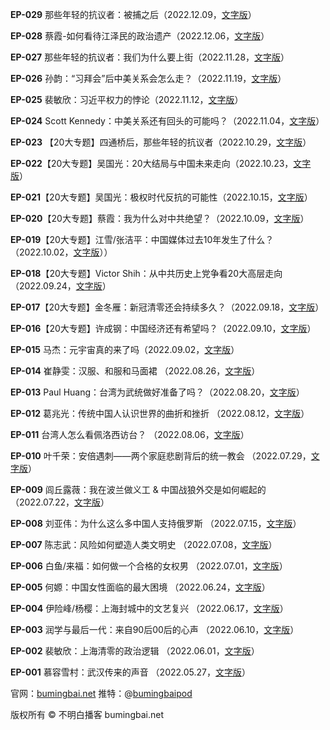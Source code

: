 **EP-029** 那些年轻的抗议者：被捕之后（2022.12.09，[文字版](EP-029-那些年轻的抗议者-被捕之后.md)）

**EP-028** 蔡霞-如何看待江泽民的政治遗产（2022.12.06，[文字版](EP-029-蔡霞-如何看待江泽民的政治遗产.md)）

**EP-027** 那些年轻的抗议者：我们为什么要上街（2022.11.28，[文字版](EP-027-那些年轻的抗议者-我们为什么要上街.md)）

**EP-026** 孙韵：“习拜会”后中美关系会怎么走？（2022.11.19，[文字版](EP-026-孙韵-习拜会后中美关系会怎么走.md)）

**EP-025** 裴敏欣：习近平权力的悖论（2022.11.12，[文字版](EP-025-裴敏欣-习近平权力的悖论.md)）

**EP-024** Scott Kennedy：中美关系还有回头的可能吗？（2022.11.04，[文字版](EP-024-Scott-Kennedy-中美关系还有回头的可能吗.md)）

**EP-023** 【20大专题】四通桥后，那些年轻的抗议者（2022.10.29，[文字版](EP-023-四通桥后-那些年轻的抗议者.md)）

**EP-022**【20大专题】吴国光：20大结局与中国未来走向（2022.10.23，[文字版](EP-022-吴国光-20大结局与中国未来走向.md)）

**EP-021**【20大专题】吴国光：极权时代反抗的可能性（2022.10.15，[文字版](EP-021-吴国光-极权时代反抗的可能性.md)）

**EP-020**【20大专题】蔡霞：我为什么对中共绝望？（2022.10.09，[文字版](/往期节目/EP-020-蔡霞-我为什么对中共绝望.md)）

**EP-019**【20大专题】江雪/张洁平：中国媒体过去10年发生了什么？（2022.10.02，[文字版](/往期节目/EP-019-江雪-张洁平-中国媒体过去10年发生了什么.md)））

**EP-018**【20大专题】Victor Shih：从中共历史上党争看20大高层走向 （2022.09.24，[文字版](/往期节目/EP-018-Victor-Shih-从中共历史上党争看20大高层走向.md)）

**EP-017**【20大专题】金冬雁：新冠清零还会持续多久？（2022.09.18，[文字版](/往期节目/EP-017-金冬雁-新冠清零还会持续多久.md)）

**EP-016**【20大专题】许成钢：中国经济还有希望吗？（2022.09.10，[文字版](/往期节目/EP-016-许成钢-中国经济还有希望吗.md)）

**EP-015** 马杰：元宇宙真的来了吗（2022.09.02，[文字版](/往期节目/EP-015-马杰-元宇宙真的来了吗.md)）

**EP-014** 崔静雯：汉服、和服和马面裙 （2022.08.26，[文字版](/往期节目/EP-014-崔静雯-汉服-和服和马面裙.md)）

**EP-013** Paul Huang：台湾为武统做好准备了吗？（2022.08.20，[文字版](/往期节目/EP-013-Paul-Huang-台湾为武统做好准备了吗.md)）

**EP-012** 葛兆光：传统中国人认识世界的曲折和挫折 （2022.08.12，[文字版](/往期节目/EP-012-葛兆光-传统中国人认识世界的曲折和挫折.md)）

**EP-011** 台湾人怎么看佩洛西访台？ （2022.08.06，[文字版](/往期节目/EP-011-台湾人怎么看佩洛西访台.md)）

**EP-010** 叶千荣：安倍遇刺——两个家庭悲剧背后的统一教会 （2022.07.29，[文字版](/往期节目/EP-010-叶千荣-安倍遇刺-两个家庭悲剧背后的统一教会.md)）

**EP-009** 闾丘露薇：我在波兰做义工 & 中国战狼外交是如何崛起的 （2022.07.22，[文字版](/往期节目/EP-009-闾丘露薇-我在波兰做义工-中国战狼外交是如何崛起的.md)）

**EP-008** 刘亚伟：为什么这么多中国人支持俄罗斯 （2022.07.15，[文字版](/往期节目/EP-008-刘亚伟-为什么这么多中国人支持俄罗斯.md)）

**EP-007** 陈志武：风险如何塑造人类文明史 （2022.07.08，[文字版](/往期节目/EP-007-陈志武-风险如何塑造人类文明史.md)）

**EP-006** 白鱼/来福：如何做一个合格的女权男 （2022.07.01，[文字版](/往期节目/EP-006-白鱼-来福-如何做一个合格的女权男.md)）

**EP-005** 何嫄：中国女性面临的最大困境 （2022.06.24，[文字版](/往期节目/EP-005-何嫄-中国女性面临的最大困境.md)）

**EP-004** 伊险峰/杨樱：上海封城中的文艺复兴 （2022.06.17，[文字版](/往期节目/EP-004-伊险峰-杨樱-上海封城中的文艺复兴.md)）

**EP-003** 润学与最后一代：来自90后00后的心声 （2022.06.10，[文字版](/往期节目/EP-003-润学与最后一代-来自90后00后的心声.md)）

**EP-002** 裴敏欣：上海清零的政治逻辑 （2022.06.01，[文字版](/往期节目/EP-002-裴敏欣-上海清零的政治逻辑.md)）

**EP-001** 慕容雪村：武汉传来的声音 （2022.05.27，[文字版](/往期节目/EP-001-慕容雪村-武汉传来的声音.md)）

官网：[bumingbai.net](https://www.bumingbai.net/)
推特：@[bumingbaipod](https://twitter.com/bumingbaipod)

<a>版权所有 ©️ 不明白播客 bumingbai.net </a>
